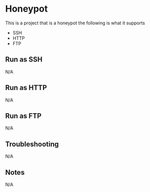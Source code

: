 # Honeypot
This is a project that is a honeypot the following is what it supports

- SSH
- HTTP
- FTP

## Run as SSH
N/A
## Run as HTTP
N/A
## Run as FTP
N/A
## Troubleshooting
N/A
## Notes
N/A
